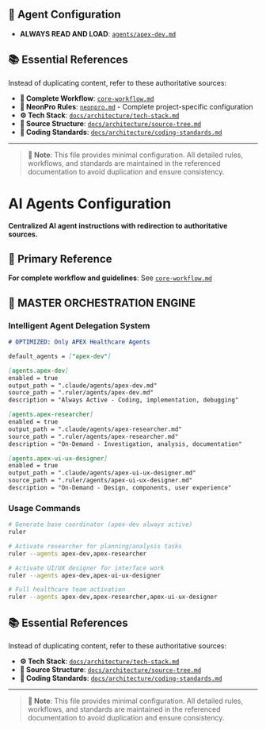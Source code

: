 <!-- Source: AGENTS.md -->

## 🤖 **Agent Configuration**

- **ALWAYS READ AND LOAD**: [`agents/apex-dev.md`](../.ruler/agents/apex-dev.md)

## 📚 **Essential References**

Instead of duplicating content, refer to these authoritative sources:

- **🌟 Complete Workflow**: [`core-workflow.md`](../.ruler/core-workflow.md)
- **🚀 NeonPro Rules**: [`neonpro.md`](../.ruler/neonpro.md) - Complete project-specific configuration
- **⚙️ Tech Stack**: [`docs/architecture/tech-stack.md`](../docs/architecture/tech-stack.md)
- **📁 Source Structure**: [`docs/architecture/source-tree.md`](../docs/architecture/source-tree.md)
- **🎨 Coding Standards**: [`docs/architecture/coding-standards.md`](../docs/architecture/coding-standards.md)

---

> **📝 Note**: This file provides minimal configuration. All detailed rules, workflows, and standards are maintained in the referenced documentation to avoid duplication and ensure consistency.

<!-- Source: .ruler/AGENTS.md -->

# AI Agents Configuration

**Centralized AI agent instructions with redirection to authoritative sources.**

## 🎯 **Primary Reference**

**For complete workflow and guidelines**: See [`core-workflow.md`](core-workflow.md)

## 🎯 MASTER ORCHESTRATION ENGINE

### **Intelligent Agent Delegation System**

```markdown
# OPTIMIZED: Only APEX Healthcare Agents

default_agents = ["apex-dev"]

[agents.apex-dev]
enabled = true
output_path = ".claude/agents/apex-dev.md"
source_path = ".ruler/agents/apex-dev.md"
description = "Always Active - Coding, implementation, debugging"

[agents.apex-researcher]
enabled = true
output_path = ".claude/agents/apex-researcher.md"
source_path = ".ruler/agents/apex-researcher.md"
description = "On-Demand - Investigation, analysis, documentation"

[agents.apex-ui-ux-designer]
enabled = true
output_path = ".claude/agents/apex-ui-ux-designer.md"
source_path = ".ruler/agents/apex-ui-ux-designer.md"
description = "On-Demand - Design, components, user experience"
```

### **Usage Commands**

```bash
# Generate base coordinator (apex-dev always active)
ruler

# Activate researcher for planning/analysis tasks
ruler --agents apex-dev,apex-researcher

# Activate UI/UX designer for interface work
ruler --agents apex-dev,apex-ui-ux-designer

# Full healthcare team activation
ruler --agents apex-dev,apex-researcher,apex-ui-ux-designer
```

## 📚 **Essential References**

Instead of duplicating content, refer to these authoritative sources:

- **⚙️ Tech Stack**: [`docs/architecture/tech-stack.md`](../../docs/architecture/tech-stack.md)
- **📁 Source Structure**: [`docs/architecture/source-tree.md`](../../docs/architecture/source-tree.md)
- **🎨 Coding Standards**: [`docs/architecture/coding-standards.md`](../../docs/architecture/coding-standards.md)

---

> **📝 Note**: This file provides minimal configuration. All detailed rules, workflows, and standards are maintained in the referenced documentation to avoid duplication and ensure consistency.
